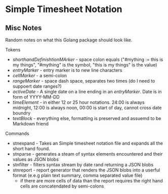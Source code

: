 
# Simple Timesheet Notation

## Misc Notes

Random notes on what this Golang package should look like.

Tokens

+ *shorthandDefinishtionMArker* - space colon equals ("#mything := this is my things", "#mything" is the symbol, "this is my things" is the value) 
+ *entryMarker* - entry marker is to new line characters
+ *cellMarker* - a semi-colon
+ *rangeMarker* - space dash space, separates two times (do I need to suppoert date ranges?)
+ *activeDate* - A single date on a line ending in an *entryMarker*. Date is in form of YYYY-MM-DD
+ *timeElement* - in either 12 or 25 hour notations. 24:00 is always midnight, 12:00 is always noon, 00:00 is start of day, cannot cross date boundry
+ *textBlock* - everything else, formatting is preserved and assuemd to be Markdown friend

Commands

+ stnexpand - Takes an Simple timesheet notation file and expands all the short hand found.
+ stnparse - generates a steam of syntax elements encountered and their values as JSON blobs
+ stnfilter - filters syntax stream by date rand returning a JSON blobs
+ stnreport - report generator that renders the JSON blobs into a userful format (e.e.g plain text summary, comma separated value file)
  + if there are more cells of data than the report requires the right hand cells are concatendated by semi-colons





